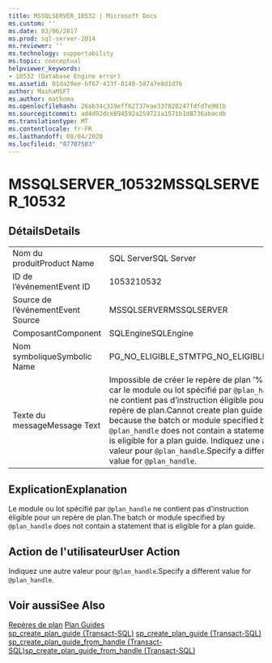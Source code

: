 ```yaml
---
title: MSSQLSERVER_10532 | Microsoft Docs
ms.custom: ''
ms.date: 03/06/2017
ms.prod: sql-server-2014
ms.reviewer: ''
ms.technology: supportability
ms.topic: conceptual
helpviewer_keywords:
- 10532 (Database Engine error)
ms.assetid: 01da29ee-bf67-433f-8148-587a7e8d1d76
author: MashaMSFT
ms.author: mathoma
ms.openlocfilehash: 26ab34c319eff62737eae337828247fdfd7e901b
ms.sourcegitcommit: ad4d92dce894592a259721a1571b1d8736abacdb
ms.translationtype: MT
ms.contentlocale: fr-FR
ms.lasthandoff: 08/04/2020
ms.locfileid: "87707583"
---
```

# <a name="mssqlserver_10532"></a><span data-ttu-id="530f8-102">MSSQLSERVER_10532</span><span class="sxs-lookup"><span data-stu-id="530f8-102">MSSQLSERVER_10532</span></span>
    
## <a name="details"></a><span data-ttu-id="530f8-103">Détails</span><span class="sxs-lookup"><span data-stu-id="530f8-103">Details</span></span>  
  
|||  
|-|-|  
|<span data-ttu-id="530f8-104">Nom du produit</span><span class="sxs-lookup"><span data-stu-id="530f8-104">Product Name</span></span>|<span data-ttu-id="530f8-105">SQL Server</span><span class="sxs-lookup"><span data-stu-id="530f8-105">SQL Server</span></span>|  
|<span data-ttu-id="530f8-106">ID de l’événement</span><span class="sxs-lookup"><span data-stu-id="530f8-106">Event ID</span></span>|<span data-ttu-id="530f8-107">10532</span><span class="sxs-lookup"><span data-stu-id="530f8-107">10532</span></span>|  
|<span data-ttu-id="530f8-108">Source de l’événement</span><span class="sxs-lookup"><span data-stu-id="530f8-108">Event Source</span></span>|<span data-ttu-id="530f8-109">MSSQLSERVER</span><span class="sxs-lookup"><span data-stu-id="530f8-109">MSSQLSERVER</span></span>|  
|<span data-ttu-id="530f8-110">Composant</span><span class="sxs-lookup"><span data-stu-id="530f8-110">Component</span></span>|<span data-ttu-id="530f8-111">SQLEngine</span><span class="sxs-lookup"><span data-stu-id="530f8-111">SQLEngine</span></span>|  
|<span data-ttu-id="530f8-112">Nom symbolique</span><span class="sxs-lookup"><span data-stu-id="530f8-112">Symbolic Name</span></span>|<span data-ttu-id="530f8-113">PG_NO_ELIGIBLE_STMT</span><span class="sxs-lookup"><span data-stu-id="530f8-113">PG_NO_ELIGIBLE_STMT</span></span>|  
|<span data-ttu-id="530f8-114">Texte du message</span><span class="sxs-lookup"><span data-stu-id="530f8-114">Message Text</span></span>|<span data-ttu-id="530f8-115">Impossible de créer le repère de plan ’%.\*ls’, car le module ou lot spécifié par `@plan_handle` ne contient pas d’instruction éligible pour un repère de plan.</span><span class="sxs-lookup"><span data-stu-id="530f8-115">Cannot create plan guide '%.\*ls' because the batch or module specified by `@plan_handle` does not contain a statement that is eligible for a plan guide.</span></span> <span data-ttu-id="530f8-116">Indiquez une autre valeur pour `@plan_handle`.</span><span class="sxs-lookup"><span data-stu-id="530f8-116">Specify a different value for `@plan_handle`.</span></span>|  
  
## <a name="explanation"></a><span data-ttu-id="530f8-117">Explication</span><span class="sxs-lookup"><span data-stu-id="530f8-117">Explanation</span></span>  
 <span data-ttu-id="530f8-118">Le module ou lot spécifié par `@plan_handle` ne contient pas d'instruction éligible pour un repère de plan.</span><span class="sxs-lookup"><span data-stu-id="530f8-118">The batch or module specified by `@plan_handle` does not contain a statement that is eligible for a plan guide.</span></span>  
  
## <a name="user-action"></a><span data-ttu-id="530f8-119">Action de l'utilisateur</span><span class="sxs-lookup"><span data-stu-id="530f8-119">User Action</span></span>  
 <span data-ttu-id="530f8-120">Indiquez une autre valeur pour `@plan_handle`.</span><span class="sxs-lookup"><span data-stu-id="530f8-120">Specify a different value for `@plan_handle`.</span></span>  
  
## <a name="see-also"></a><span data-ttu-id="530f8-121">Voir aussi</span><span class="sxs-lookup"><span data-stu-id="530f8-121">See Also</span></span>  
 <span data-ttu-id="530f8-122">[Repères de plan](../performance/plan-guides.md) </span><span class="sxs-lookup"><span data-stu-id="530f8-122">[Plan Guides](../performance/plan-guides.md) </span></span>  
 <span data-ttu-id="530f8-123">[sp_create_plan_guide &#40;Transact-SQL&#41;](/sql/relational-databases/system-stored-procedures/sp-create-plan-guide-transact-sql) </span><span class="sxs-lookup"><span data-stu-id="530f8-123">[sp_create_plan_guide &#40;Transact-SQL&#41;](/sql/relational-databases/system-stored-procedures/sp-create-plan-guide-transact-sql) </span></span>  
 [<span data-ttu-id="530f8-124">sp_create_plan_guide_from_handle &#40;Transact-SQL&#41;</span><span class="sxs-lookup"><span data-stu-id="530f8-124">sp_create_plan_guide_from_handle &#40;Transact-SQL&#41;</span></span>](/sql/relational-databases/system-stored-procedures/sp-create-plan-guide-from-handle-transact-sql)  
  
  
